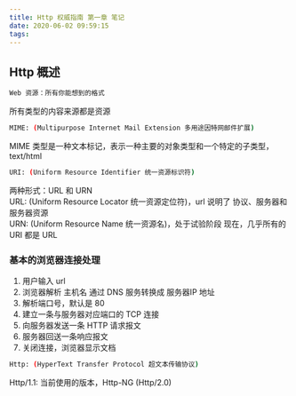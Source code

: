 ```yaml
---
title: Http 权威指南 第一章 笔记
date: 2020-06-02 09:59:15
tags:
---
```

## Http 概述
``` bash
Web 资源：所有你能想到的格式
```
所有类型的内容来源都是资源  

``` bash
MIME: (Multipurpose Internet Mail Extension 多用途因特网邮件扩展)
```
MIME 类型是一种文本标记，表示一种主要的对象类型和一个特定的子类型，text/html  

``` bash
URI: (Uniform Resource Identifier 统一资源标识符)
```
两种形式：URL 和 URN  
URL: (Uniform Resource Locator 统一资源定位符)，url 说明了 协议、服务器和服务器资源  
URN: (Uniform Resource Name 统一资源名)，处于试验阶段
现在，几乎所有的 URI 都是 URL  

### 基本的浏览器连接处理
1. 用户输入 url
2. 浏览器解析 主机名 通过 DNS 服务转换成 服务器IP 地址
3. 解析端口号，默认是 80
4. 建立一条与服务器对应端口的 TCP 连接
5. 向服务器发送一条 HTTP 请求报文
6. 服务器回送一条响应报文
7. 关闭连接，浏览器显示文档

``` bash
Http: (HyperText Transfer Protocol 超文本传输协议)
```
Http/1.1: 当前使用的版本，Http-NG (Http/2.0)
